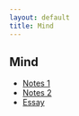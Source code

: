 ```yaml
---
layout: default
title: Mind
---
```


## Mind


+ [Notes 1](Handout1)
+ [Notes 2](Handout2)
+ [Essay](Essay)


